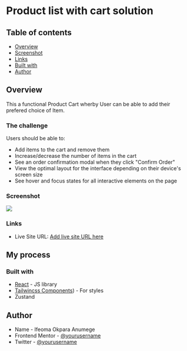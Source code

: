 # Product list with cart solution

## Table of contents
  - [Overview](#overview)
  - [Screenshot](#screenshot)
  - [Links](#links)
  - [Built with](#built-with)
  - [Author](#author)

## Overview
This a functional Product  Cart wherby User can be able to add their prefered choice of Item. 

### The challenge
Users should be able to:
- Add items to the cart and remove them
- Increase/decrease the number of items in the cart
- See an order confirmation modal when they click "Confirm Order"
- View the optimal layout for the interface depending on their device's screen size
- See hover and focus states for all interactive elements on the page

### Screenshot
![](./active-states.jpg)


### Links
- Live Site URL: [Add live site URL here](https://shopping-cart-six-weld.vercel.app/)

## My process

### Built with
- [React](https://reactjs.org/) - JS library
- [Tailwincss Components](https://tailwindcss.com/)) - For styles
- Zustand 




## Author

- Name - Ifeoma Okpara Anumege
- Frontend Mentor - [@yourusername](https://www.frontendmentor.io/profile/yourusername)
- Twitter - [@yourusername](https://www.twitter.com/yourusername)

